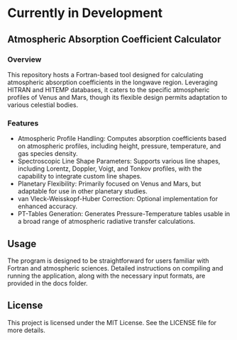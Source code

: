 # Currently in Development 

## Atmospheric Absorption Coefficient Calculator
### Overview
This repository hosts a Fortran-based tool designed for calculating atmospheric absorption coefficients in the longwave region. Leveraging HITRAN and HITEMP databases, it caters to the specific atmospheric profiles of Venus and Mars, though its flexible design permits adaptation to various celestial bodies.

### Features
- Atmospheric Profile Handling: Computes absorption coefficients based on atmospheric profiles, including height, pressure, temperature, and gas species density.
- Spectroscopic Line Shape Parameters: Supports various line shapes, including Lorentz, Doppler, Voigt, and Tonkov profiles, with the capability to integrate custom line shapes.
- Planetary Flexibility: Primarily focused on Venus and Mars, but adaptable for use in other planetary studies.
- van Vleck-Weisskopf-Huber Correction: Optional implementation for enhanced accuracy.
- PT-Tables Generation: Generates Pressure-Temperature tables usable in a broad range of atmospheric radiative transfer calculations.

## Usage
The program is designed to be straightforward for users familiar with Fortran and atmospheric sciences. Detailed instructions on compiling and running the application, along with the necessary input formats, are provided in the docs folder.

## License
This project is licensed under the MIT License. See the LICENSE file for more details.

